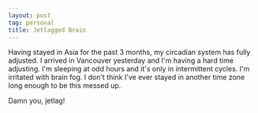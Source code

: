 ```yaml
---
layout: post
tag: personal
title: Jetlagged Brain
---
```


Having stayed in Asia for the past 3 months, my circadian system has fully adjusted.  I arrived in Vancouver yesterday and I'm having a hard time adjusting.  I'm sleeping at odd hours and it's only in intermittent cycles.  I'm irritated with brain fog.  I don't think I've ever stayed in another time zone long enough to be this messed up.

Damn you, jetlag!